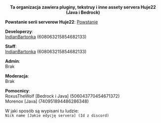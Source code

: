 <div align="center">

__Ta organizacja zawiera pluginy, tekstruy i inne assety servera Huje22 (Java i Bedrock)__
</div>

__Powstanie serii serverow
Huje22__: [Powstanie](https://github.com/Huje22/.github/blob/main/profile/powstanie)</br>

**Developerzy**: </br>
[IndianBartonka](https://github.com/IndianBartonka) (608063215854682133) </br>

**Staff**: </br>
[IndianBartonka](https://github.com/IndianBartonka) (608063215854682133) </br>

**Admin**: </br>
Brak </br>

**Moderacja**: </br>
Brak  </br>

**Pomocnicy**:  </br>
RoxusTheWolf [Bedrock i Java] (506043770454671372)  </br>
Morenox [Java] (740951894486286348) </br>

W jaki sposób są wypisani tu ludzie: </br>
`Nick name [Jakie edycję servera] (Id z discord)` </br>
